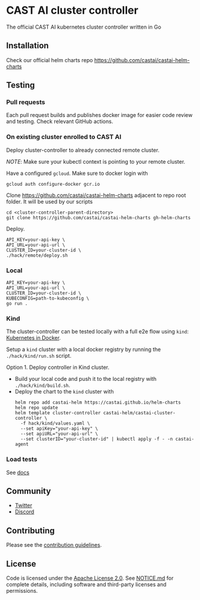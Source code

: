 # CAST AI cluster controller

The official CAST AI kubernetes cluster controller written in Go

## Installation

Check our official helm charts repo https://github.com/castai/castai-helm-charts

## Testing

### Pull requests

Each pull request builds and publishes docker image for easier code review and testing. Check relevant GitHub actions.

### On existing cluster enrolled to CAST AI

Deploy cluster-controller to already connected remote cluster.

*NOTE*: Make sure your kubectl context is pointing to your remote cluster.

Have a configured `gcloud`. Make sure to docker login with
```shell
gcloud auth configure-docker gcr.io
```

Clone https://github.com/castai/castai-helm-charts adjacent to repo root folder. It will be used by our scripts
```shell
cd <cluster-controller-parent-directory>
git clone https://github.com/castai/castai-helm-charts gh-helm-charts
```

Deploy.

```shell
API_KEY=your-api-key \
API_URL=your-api-url \
CLUSTER_ID=your-cluster-id \
./hack/remote/deploy.sh
```

### Local

```shell
API_KEY=your-api-key \
API_URL=your-api-url \
CLUSTER_ID=your-cluster-id \
KUBECONFIG=path-to-kubeconfig \
go run .
```

### Kind

The cluster-controller can be tested locally with a full e2e flow using `kind`: [Kubernetes in Docker](https://kind.sigs.k8s.io/).

Setup a `kind` cluster with a local docker registry by running the `./hack/kind/run.sh` script.

Option 1. Deploy controller in Kind cluster.
* Build your local code and push it to the local registry with `./hack/kind/build.sh`.
* Deploy the chart to the `kind` cluster with
  ```shell
  helm repo add castai-helm https://castai.github.io/helm-charts
  helm repo update
  helm template cluster-controller castai-helm/castai-cluster-controller \
    -f hack/kind/values.yaml \
    --set apiKey="your-api-key" \
    --set apiURL="your-api-url" \
    --set clusterID="your-cluster-id" | kubectl apply -f - -n castai-agent
  ```

### Load tests
See [docs](loadtest/README.md)

## Community

- [Twitter](https://twitter.com/cast_ai)
- [Discord](https://discord.gg/4sFCFVJ)

## Contributing

Please see the [contribution guidelines](.github/CONTRIBUTING.md).

## License

Code is licensed under the [Apache License 2.0](LICENSE). See [NOTICE.md](NOTICE.md) for complete details, including software and third-party licenses and permissions.
